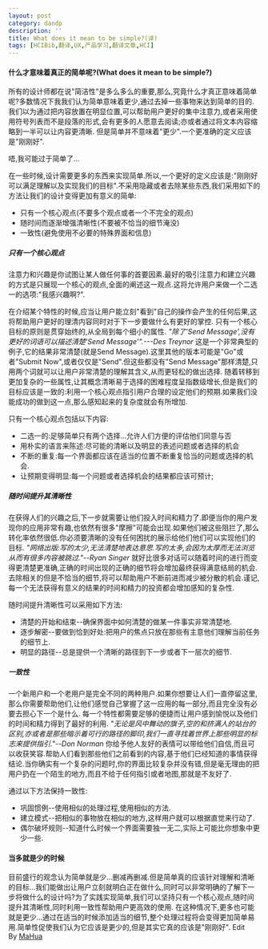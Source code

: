 ```yaml
---
layout: post
category: dandp
description: ''
title: What does it mean to be simple?(译)
tags: [HCIBib,翻译,UX,产品学习,翻译文章,HCI]
---
```


<h4>什么才意味着真正的简单呢?(What does it mean to be simple?)</h4>
所有的设计师都在说"简洁性"是多么多么的重要,那么,究竟什么才真正意味着简单呢?多数情况下我我们认为简单意味着更少,通过去掉一些事物来达到简单的目的. 我们以为通过把内容放置在明显位置,可以帮助用户更好的集中注意力,或者采用使用符号列表而不是段落的形式,会有更多的人愿意去阅读;亦或者通过将文本内容缩略到一半可以让内容更清晰. 但是简单并不意味着"更少".一个更准确的定义应该是"刚刚好".

唔,我可能过于简单了...

在一些时候,设计需要更多的东西来实现简单.所以,一个更好的定义应该是:"刚刚好可以满足理解以及实现我们的目标".不采用隐藏或者去除某些东西,我们采用如下的方法让我们的设计变得更加有意义的简单:
<ul>
	<li>只有一个核心观点(不要多个观点或者一个不完全的观点)</li>
	<li>随时间而逐渐增强清晰性(不要被不恰当的细节淹没)</li>
	<li>一致性(避免使用不必要的特殊界面和信息)</li>
</ul>
<h5>只有一个核心观点</h5>
注意力和兴趣是你试图让某人做任何事的首要因素.最好的吸引注意力和建立兴趣的方式是只展现一个核心的观点,全面的阐述这一观点.这将允许用户来做一个二选一的选项:"我感兴趣啊?".

在介绍某个特性的时候,应当让用户能立刻"看到"自己的操作会产生的任何后果,这将帮助用户更好的理清内容同时对于下一步要做什么有更好的掌控. 只有一个核心目标的原则是贯穿始终的,从全局到每个细小的属性.
<em>"除了'Send Message',没有更好的词语可以描述清楚'Send Message'".---Des Treynor</em>
这是一个非常典型的例子,它的结果非常清楚(就是Send Message).这里其他的版本可能是"Go"或者"Submit Now",或者仅仅是"Send".但这些都没有"Send Message"那样清楚,只用两个词就可以让用户非常清楚的理解其含义,从而更轻松的做出选择. 随着转移到更加复杂的一些属性,让其概念清晰易于选择的困难程度呈指数级增长,但是我们的目标应该是一致的:利用一个核心观点指引用户合理的设定他们的预期.如果我们没能成功的做到这一点,那么感知起来的复杂度就会有所增加.

只有一个核心观点包括以下内容:
<ul>
	<li>二选一的:足够简单只有两个选择...允许人们方便的评估他们同意与否</li>
	<li>用朴实的语言来陈述:尽可能的清晰以及明显的表述问题或者选择的机会</li>
	<li>不断的重复:每一个界面都应该在适当的位置不断重复恰当的问题或选择的机会.</li>
	<li>让预期变得明显:每一个问题或者选择机会的结果都应该可预计;</li>
</ul>
<h5>随时间提升其清晰性</h5>
在获得人们的兴趣之后,下一步就需要让他们投入时间和精力了.即便当你的用户发现你的应用非常有趣,也依然有很多"摩擦"可能会出现.如果他们被这些阻拦了,那么转化率依然很低.你必须要清晰的没有任何困扰的展示给他们他们可以实现他们的目标.
<em>"网络出版:写的太少,无法清楚地表达意思.写的太多,会因为太厚而无法浏览从而有很多内容被跳过."--Ryan Singer</em>
就好比很多对话可以随着时间的进行而变得更清楚更准确,正确的时间出现的正确的细节将会增加最终获得满意结局的机会.去除相关的但是不恰当的细节,将可以帮助用户不断前进而减少被分散的机会.谨记,每一个无法获得有意义的结果的时间和精力的投资都会增加感知的复杂性.

随时间提升清晰性可以采用如下方法:
<ul>
	<li>清楚的开始和结束--确保界面中如何清楚的做某一件事实非常清楚地.</li>
	<li>逐步解密--要做到恰到好处:把用户的焦点只放在那些有主意他们理解当前任务的细节上.</li>
	<li>明显的路径--总是提供一个清晰的路径到下一步或者下一层次的细节.</li>
</ul>
<h5>一致性</h5>
一个新用户和一个老用户是完全不同的两种用户.如果你想要让人们一直停留这里,那么你需要帮助他们,让他们感觉自己掌握了这一应用的每一部分,而且完全没有必要去担心下一个是什么. 每一个特性都需要足够的便捷而让用户感到愉悦以及他们的时间和精力得到了最好的利用.
<em>"无论是风中舞动的旗子,空的和挤满人的站台的区别,亦或者是那些暗示着可行的路径的脚印,我们一直寻找着世界上那些明显的标志来提供指引."--Don Norman</em>
你给予他人友好的表情可以带给他们自信,而且可以收获笑容.帮助人们看到那些他们之前看到的内容,基于他们已经知道的事情获得结论.当你确实有一个复杂的问题时,你的界面比较复杂并没有错,但是毫无理由的把用户扔在一个陌生的地方,而且不给于任何指引或者地图,那就是不友好了.

通过以下方法保持一致性:
<ul>
	<li>巩固惯例--使用相似的处理过程,使用相似的方法.</li>
	<li>建立模式--把相似的事物放在相似的地方,这样用户就可以根据直觉来行动了.</li>
	<li>偶尔破坏规则--知道什么时候一个界面需要独一无二,实际上可能比你想象中更少一些.</li>
</ul>
<h4>当多就是少的时候</h4>
目前盛行的观念认为简单就是少...删减再删减.但是简单真的应该针对理解和清晰的目标...我们能做出让用户立刻就明白正在做什么,同时可以非常明确的了解下一步将做什么的设计吗?为了实践实现简单,我们可以坚持只有一个核心观点,随时间提升其清晰性,同时利用一致性帮助用户更高效的使用. 在这种情况下,更多也可能就是更少...通过在适当的时候添加适当的细节,整个处理过程将会变得更加简单易用.简单性促使我们认为它应该是更少的,但是其实它真的应该是"刚刚好". Edit By <a href="http://mahua.jser.me/">MaHua</a>
